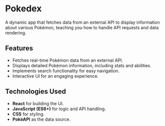 # Pokedex

A dynamic app that fetches data from an external API to display information about various Pokémon, teaching you how to handle API requests and data rendering.

## Features
- Fetches real-time Pokémon data from an external API.
- Displays detailed Pokémon information, including stats and abilities.
- Implements search functionality for easy navigation.
- Interactive UI for an engaging experience.

## Technologies Used
- **React** for building the UI.
- **JavaScript (ES6+)** for logic and API handling.
- **CSS** for styling.
- **PokéAPI** as the data source.


